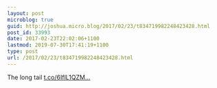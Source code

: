 ```yaml
---
layout: post
microblog: true
guid: http://joshua.micro.blog/2017/02/23/t834719982248423428.html
post_id: 33993
date: 2017-02-23T22:02:06+1100
lastmod: 2019-07-30T17:41:19+1100
type: post
url: /2017/02/23/t834719982248423428.html
---
```

The long tail [t.co/6IflL1QZM...](https://t.co/6IflL1QZMk)
